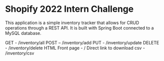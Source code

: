 # Shopify 2022 Intern Challenge

This application is a simple inventory tracker that allows for CRUD operations through a REST API. It is built with Spring Boot connected to a MySQL database. 

GET - /inventory/all
POST –  /inventory/add
PUT - /inventory/update
DELETE - /inventory/delete
HTML Front page - /
Direct link to download csv - /inventory/csv
